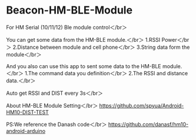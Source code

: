 # Beacon-HM-BLE-Module
For HM Serial (10/11/12) Ble module control＜/br＞

You can get some data from the HM-BLE module.＜/br＞
1.RSSI Power＜/br＞
2.Distance between module and cell phone＜/br＞
3.String data form the module＜/br＞

And you also can use this app to sent some data to the HM-BLE module.＜/br＞
1.The command data you definition＜/br＞
2.The RSSI and distance data.＜/br＞

Auto get RSSI and DIST every 3s＜/br＞

About HM-BLE Module Setting＜/br＞
https://github.com/spyua/Android-HM10-DIST-TEST

PS:We reference the Danash code＜/br＞
https://github.com/danasf/hm10-android-arduino



